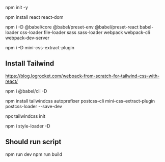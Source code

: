 npm init -y

npm install react react-dom

npm i -D @babel/core @babel/preset-env @babel/preset-react babel-loader css-loader file-loader sass sass-loader webpack webpack-cli webpack-dev-server

npm i -D mini-css-extract-plugin


## Install Tailwind

https://blog.logrocket.com/webpack-from-scratch-for-tailwind-css-with-react/

npm i @babel/cli -D

npm install tailwindcss autoprefixer postcss-cli mini-css-extract-plugin postcss-loader --save-dev

npx tailwindcss init

npm i style-loader -D

## Should run script

npm run dev
npm run build
